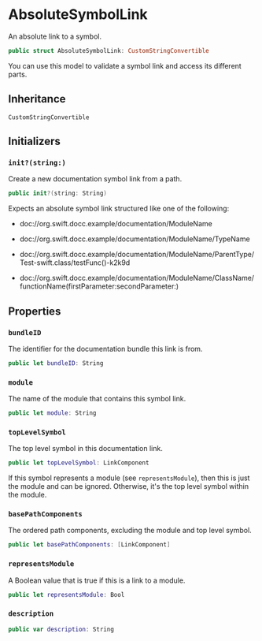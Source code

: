 # AbsoluteSymbolLink

An absolute link to a symbol.

``` swift
public struct AbsoluteSymbolLink: CustomStringConvertible 
```

You can use this model to validate a symbol link and access its different parts.

## Inheritance

`CustomStringConvertible`

## Initializers

### `init?(string:)`

Create a new documentation symbol link from a path.

``` swift
public init?(string: String) 
```

Expects an absolute symbol link structured like one of the following:

  - doc://org.swift.docc.example/documentation/ModuleName

  - doc://org.swift.docc.example/documentation/ModuleName/TypeName

  - doc://org.swift.docc.example/documentation/ModuleName/ParentType/Test-swift.class/testFunc()-k2k9d

  - doc://org.swift.docc.example/documentation/ModuleName/ClassName/functionName(firstParameter:secondParameter:)

## Properties

### `bundleID`

The identifier for the documentation bundle this link is from.

``` swift
public let bundleID: String
```

### `module`

The name of the module that contains this symbol link.

``` swift
public let module: String
```

> 

### `topLevelSymbol`

The top level symbol in this documentation link.

``` swift
public let topLevelSymbol: LinkComponent
```

If this symbol represents a module (see `representsModule`), then
this is just the module and can be ignored. Otherwise, it's the top level symbol within
the module.

### `basePathComponents`

The ordered path components, excluding the module and top level symbol.

``` swift
public let basePathComponents: [LinkComponent]
```

### `representsModule`

A Boolean value that is true if this is a link to a module.

``` swift
public let representsModule: Bool
```

### `description`

``` swift
public var description: String 
```
